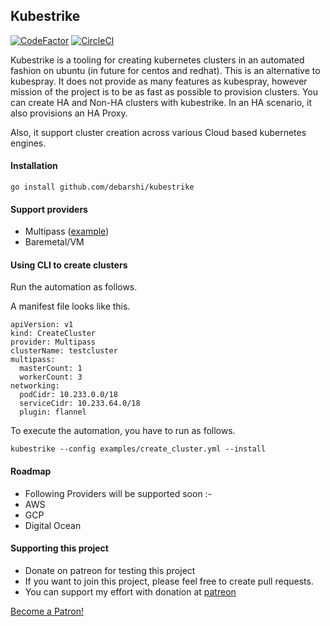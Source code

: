 ## Kubestrike
[![CodeFactor](https://www.codefactor.io/repository/github/debarshibasak/kubestrike/badge?s=c522561b3a0c2ea3b686df1947f7114e466cca22)](https://www.codefactor.io/repository/github/debarshibasak/kubestrike) [![CircleCI](https://circleci.com/gh/debarshibasak/kubestrike.svg?style=svg)](https://circleci.com/gh/debarshibasak/kubestrike)

Kubestrike is a tooling for creating kubernetes clusters in an automated fashion on ubuntu (in future for centos and redhat).
This is an alternative to kubespray. 
It does not provide as many features as kubespray, however mission of the project is to be as fast as possible to provision clusters.
You can create HA and Non-HA clusters with kubestrike.
In an HA scenario, it also provisions an HA Proxy.

Also, it support cluster creation across various Cloud based kubernetes engines.

#### Installation

```.env
go install github.com/debarshi/kubestrike
```

#### Support providers

- Multipass ([example](https://github.com/debarshibasak/kubestrike/tree/master/example/multipass))
- Baremetal/VM

#### Using CLI to create clusters 

Run the automation as follows.

A manifest file looks like this.
```
apiVersion: v1
kind: CreateCluster
provider: Multipass
clusterName: testcluster
multipass:
  masterCount: 1
  workerCount: 3
networking:
  podCidr: 10.233.0.0/18
  serviceCidr: 10.233.64.0/18
  plugin: flannel
```

To execute the automation, you have to run as follows.

```
kubestrike --config examples/create_cluster.yml --install
```

#### Roadmap
- Following Providers will be supported soon :-
- AWS
- GCP
- Digital Ocean

#### Supporting this project
- Donate on patreon for testing this project
- If you want to join this project, please feel free to create pull requests.
- You can support my effort with donation at [patreon](https://www.patreon.com/bePatron?u=31747625)


<a href="https://www.patreon.com/bePatron?u=31747625" data-patreon-widget-type="become-patron-button">Become a Patron!</a><script async src="https://c6.patreon.com/becomePatronButton.bundle.js"></script>
